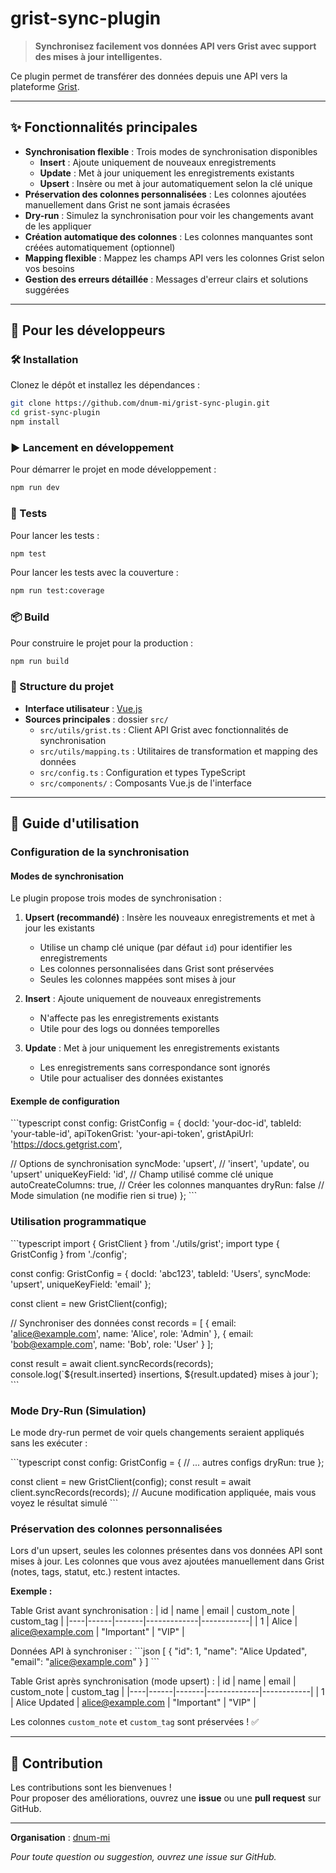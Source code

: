 # grist-sync-plugin

> **Synchronisez facilement vos données API vers Grist avec support des mises à jour intelligentes.**

Ce plugin permet de transférer des données depuis une API vers la plateforme [Grist](https://www.getgrist.com).

---

## ✨ Fonctionnalités principales

- **Synchronisation flexible** : Trois modes de synchronisation disponibles
  - **Insert** : Ajoute uniquement de nouveaux enregistrements
  - **Update** : Met à jour uniquement les enregistrements existants
  - **Upsert** : Insère ou met à jour automatiquement selon la clé unique
- **Préservation des colonnes personnalisées** : Les colonnes ajoutées manuellement dans Grist ne sont jamais écrasées
- **Dry-run** : Simulez la synchronisation pour voir les changements avant de les appliquer
- **Création automatique des colonnes** : Les colonnes manquantes sont créées automatiquement (optionnel)
- **Mapping flexible** : Mappez les champs API vers les colonnes Grist selon vos besoins
- **Gestion des erreurs détaillée** : Messages d'erreur clairs et solutions suggérées

---

## 🚀 Pour les développeurs

### 🛠 Installation

Clonez le dépôt et installez les dépendances :

```bash
git clone https://github.com/dnum-mi/grist-sync-plugin.git
cd grist-sync-plugin
npm install
```

### ▶️ Lancement en développement

Pour démarrer le projet en mode développement :

```bash
npm run dev
```

### 🧪 Tests

Pour lancer les tests :

```bash
npm test
```

Pour lancer les tests avec la couverture :

```bash
npm run test:coverage
```

### 📦 Build

Pour construire le projet pour la production :

```bash
npm run build
```

### 📁 Structure du projet

- **Interface utilisateur** : [Vue.js](https://vuejs.org/)
- **Sources principales** : dossier `src/`
  - `src/utils/grist.ts` : Client API Grist avec fonctionnalités de synchronisation
  - `src/utils/mapping.ts` : Utilitaires de transformation et mapping des données
  - `src/config.ts` : Configuration et types TypeScript
  - `src/components/` : Composants Vue.js de l'interface

---

## 📖 Guide d'utilisation

### Configuration de la synchronisation

#### Modes de synchronisation

Le plugin propose trois modes de synchronisation :

1. **Upsert (recommandé)** : Insère les nouveaux enregistrements et met à jour les existants
   - Utilise un champ clé unique (par défaut `id`) pour identifier les enregistrements
   - Les colonnes personnalisées dans Grist sont préservées
   - Seules les colonnes mappées sont mises à jour

2. **Insert** : Ajoute uniquement de nouveaux enregistrements
   - N'affecte pas les enregistrements existants
   - Utile pour des logs ou données temporelles

3. **Update** : Met à jour uniquement les enregistrements existants
   - Les enregistrements sans correspondance sont ignorés
   - Utile pour actualiser des données existantes

#### Exemple de configuration

\`\`\`typescript
const config: GristConfig = {
  docId: 'your-doc-id',
  tableId: 'your-table-id',
  apiTokenGrist: 'your-api-token',
  gristApiUrl: 'https://docs.getgrist.com',
  
  // Options de synchronisation
  syncMode: 'upsert',           // 'insert', 'update', ou 'upsert'
  uniqueKeyField: 'id',         // Champ utilisé comme clé unique
  autoCreateColumns: true,      // Créer les colonnes manquantes
  dryRun: false                 // Mode simulation (ne modifie rien si true)
};
\`\`\`

### Utilisation programmatique

\`\`\`typescript
import { GristClient } from './utils/grist';
import type { GristConfig } from './config';

const config: GristConfig = {
  docId: 'abc123',
  tableId: 'Users',
  syncMode: 'upsert',
  uniqueKeyField: 'email'
};

const client = new GristClient(config);

// Synchroniser des données
const records = [
  { email: 'alice@example.com', name: 'Alice', role: 'Admin' },
  { email: 'bob@example.com', name: 'Bob', role: 'User' }
];

const result = await client.syncRecords(records);
console.log(\`\${result.inserted} insertions, \${result.updated} mises à jour\`);
\`\`\`

### Mode Dry-Run (Simulation)

Le mode dry-run permet de voir quels changements seraient appliqués sans les exécuter :

\`\`\`typescript
const config: GristConfig = {
  // ... autres configs
  dryRun: true
};

const client = new GristClient(config);
const result = await client.syncRecords(records);
// Aucune modification appliquée, mais vous voyez le résultat simulé
\`\`\`

### Préservation des colonnes personnalisées

Lors d'un upsert, seules les colonnes présentes dans vos données API sont mises à jour. Les colonnes que vous avez ajoutées manuellement dans Grist (notes, tags, statut, etc.) restent intactes.

**Exemple :**

Table Grist avant synchronisation :
| id | name | email | custom_note | custom_tag |
|----|------|-------|-------------|------------|
| 1  | Alice | alice@example.com | "Important" | "VIP" |

Données API à synchroniser :
\`\`\`json
[
  { "id": 1, "name": "Alice Updated", "email": "alice@example.com" }
]
\`\`\`

Table Grist après synchronisation (mode upsert) :
| id | name | email | custom_note | custom_tag |
|----|------|-------|-------------|------------|
| 1  | Alice Updated | alice@example.com | "Important" | "VIP" |

Les colonnes `custom_note` et `custom_tag` sont préservées ! ✅

---

## 🤝 Contribution

Les contributions sont les bienvenues !  
Pour proposer des améliorations, ouvrez une **issue** ou une **pull request** sur GitHub.

---

**Organisation** : [dnum-mi](https://github.com/dnum-mi)

*Pour toute question ou suggestion, ouvrez une issue sur GitHub.*
